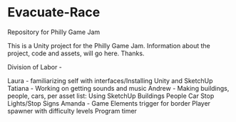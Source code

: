 Evacuate-Race
=============

Repository for Philly Game Jam

This is a Unity project for the Philly Game Jam. Information about the project, code and assets, will go here. Thanks.

Division of Labor - 

Laura - familiarizing self with interfaces/Installing Unity and SketchUp
Tatiana - Working on getting sounds and music
Andrew - Making buildings, people, cars, per asset list:
      Using SketchUp
      Buildings
      People
      Car
      Stop Lights/Stop Signs
Amanda - 
       Game Elements
         trigger for border
          Player spawner with difficulty levels
          Program timer
          

